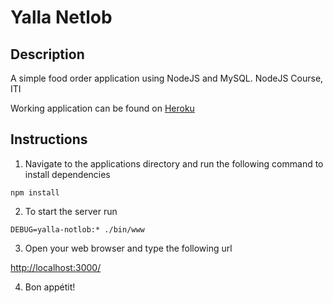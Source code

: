 # Yalla Netlob
## Description
A simple food order application using NodeJS and MySQL. NodeJS Course, ITI

Working application can be found on [Heroku](https://yalla-netlob.herokuapp.com/)

## Instructions

1. Navigate to the applications directory and run the following command to install dependencies
```
npm install
```
2. To start the server run
```
DEBUG=yalla-notlob:* ./bin/www
```
3. Open your web browser and type the following url


[http://localhost:3000/](http://localhost:3000/)

4. Bon appétit!